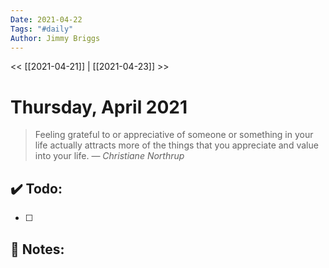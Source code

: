 ```yaml
---
Date: 2021-04-22
Tags: "#daily"
Author: Jimmy Briggs
---
```


<< [[2021-04-21]] | [[2021-04-23]] >>

# Thursday, April 2021

> Feeling grateful to or appreciative of someone or something in your life actually attracts more of the things that you appreciate and value into your life.
> &mdash; <cite>Christiane Northrup</cite>


## ✔️ Todo:

- [ ] 

## 📝 Notes: